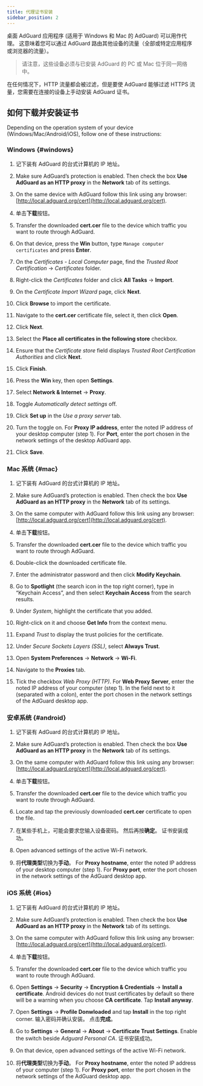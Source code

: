 ```yaml
---
title: 代理证书安装
sidebar_position: 2
---
```


桌面 AdGuard 应用程序 (适用于 Windows 和 Mac 的 AdGuard) 可以用作代理。 这意味着您可以通过 AdGuard 路由其他设备的流量（全部或特定应用程序或浏览器的流量）。

> 请注意，这些设备必须与已安装 AdGuard 的 PC 或 Mac 位于同一网络中。

在任何情况下，HTTP 流量都会被过滤，但是要使 AdGuard 能够过滤 HTTPS 流量，您需要在连接的设备上手动安装 AdGuard 证书。

## 如何下载并安装证书

Depending on the operation system of your device (Windows/Mac/Android/iOS), follow one of these instructions:

### Windows {#windows}

1. 记下装有 AdGuard 的台式计算机的 IP 地址。

2. Make sure AdGuard’s protection is enabled. Then check the box **Use AdGuard as an HTTP proxy** in the **Network** tab of its settings.

3. On the same device with AdGuard follow this link using any browser: [http://local.adguard.org/cert](http://local.adguard.org/cert).

4. 单击**下载**按钮。

5. Transfer the downloaded **cert.cer** file to the device which traffic you want to route through AdGuard.

6. On that device, press the **Win** button, type `Manage computer certificates` and press **Enter**.

7. On the *Certificates - Local Computer* page, find the *Trusted Root Certification* → *Certificates* folder.

8. Right-click the *Certificates* folder and click **All Tasks** → **Import**.

9. On the *Certificate Import Wizard* page, click **Next**.

10. Click **Browse** to import the certificate.

11. Navigate to the **cert.cer** certificate file, select it, then click **Open**.

12. Click **Next**.

13. Select the **Place all certificates in the following store** checkbox.

14. Ensure that the *Certificate store* field displays *Trusted Root Certification Authorities* and click **Next**.

15. Click **Finish**.

16. Press the **Win** key, then open **Settings**.

17. Select **Network & Internet** → **Proxy**.

18. Toggle *Automatically detect settings* off.

19. Click **Set up** in the *Use a proxy server* tab.

20. Turn the toggle on. For **Proxy IP address**, enter the noted IP address of your desktop computer (step 1). For **Port**, enter the port chosen in the network settings of the desktop AdGuard app.

21. Click **Save**.

### Mac 系统 {#mac}

1. 记下装有 AdGuard 的台式计算机的 IP 地址。

2. Make sure AdGuard’s protection is enabled. Then check the box **Use AdGuard as an HTTP proxy** in the **Network** tab of its settings.

3. On the same computer with AdGuard follow this link using any browser: [http://local.adguard.org/cert](http://local.adguard.org/cert).

4. 单击**下载**按钮。

5. Transfer the downloaded **cert.cer** file to the device which traffic you want to route through AdGuard.

6. Double-click the downloaded certificate file.

7. Enter the administrator password and then click **Modify Keychain**.

8. Go to **Spotlight** (the search icon in the top right corner), type in “Keychain Access”, and then select **Keychain Access** from the search results.

9. Under *System*, highlight the certificate that you added.

10. Right-click on it and choose **Get Info** from the context menu.

11. Expand *Trust* to display the trust policies for the certificate.

12. Under *Secure Sockets Layers (SSL)*, select **Always Trust**.

13. Open **System Preferences** → **Network** → **Wi-Fi**.

14. Navigate to the **Proxies** tab.

15. Tick the checkbox *Web Proxy (HTTP)*. For **Web Proxy Server**, enter the noted IP address of your computer (step 1). In the field next to it (separated with a colon), enter the port chosen in the network settings of the AdGuard desktop app.

### 安卓系统 {#android}

1. 记下装有 AdGuard 的台式计算机的 IP 地址。

2. Make sure AdGuard’s protection is enabled. Then check the box **Use AdGuard as an HTTP proxy** in the **Network** tab of its settings.

3. On the same computer with AdGuard follow this link using any browser: [http://local.adguard.org/cert](http://local.adguard.org/cert).

4. 单击**下载**按钮。

5. Transfer the downloaded **cert.cer** file to the device which traffic you want to route through AdGuard.

6. Locate and tap the previously downloaded **cert.cer** certificate to open the file.

7. 在某些手机上，可能会要求您输入设备密码。 然后再按**确定**。 证书安装成功。

8. Open advanced settings of the active Wi-Fi network.

9. 将**代理类型**切换为**手动**。 For **Proxy hostname**, enter the noted IP address of your desktop computer (step 1). For **Proxy port**, enter the port chosen in the network settings of the AdGuard desktop app.

### iOS 系统 {#ios}

1. 记下装有 AdGuard 的台式计算机的 IP 地址。

2. Make sure AdGuard’s protection is enabled. Then check the box **Use AdGuard as an HTTP proxy** in the **Network** tab of its settings.

3. On the same computer with AdGuard follow this link using any browser: [http://local.adguard.org/cert](http://local.adguard.org/cert).

4. 单击**下载**按钮。

5. Transfer the downloaded **cert.cer** file to the device which traffic you want to route through AdGuard.

6. Open **Settings** → **Security** → **Encryption & Credentials** → **Install a certificate**. Android devices do not trust certificates by default so there will be a warning when you choose **CA certificate**. Tap **Install anyway**.

7. Open **Settings** → **Profile Donwloaded** and tap **Install** in the top right corner. 输入密码并确认安装。 点击**完成**。

8. Go to **Settings** → **General** → **About** → **Certificate Trust Settings**. Enable the switch beside *Adguard Personal CA*. 证书安装成功。

9. On that device, open advanced settings of the active Wi-Fi network.

10. 将**代理类型**切换为**手动**。 For **Proxy hostname**, enter the noted IP address of your computer (step 1). For **Proxy port**, enter the port chosen in the network settings of the AdGuard desktop app.
